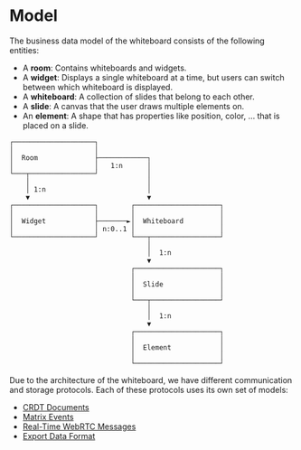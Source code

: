 # Model

The business data model of the whiteboard consists of the following entities:

- A **room**: Contains whiteboards and widgets.
- A **widget**: Displays a single whiteboard at a time, but users can switch between which whiteboard is displayed.
- A **whiteboard**: A collection of slides that belong to each other.
- A **slide**: A canvas that the user draws multiple elements on.
- An **element**: A shape that has properties like position, color, … that is placed on a slide.

```
┌────────────────────┐
│                    │
│  Room              ├────────────┐
│                    │   1:n      │
└───┬────────────────┘            │
    │                             │
    │ 1:n                         │
    ▼                             ▼
┌────────────────────┐        ┌─────────────────────┐
│                    │        │                     │
│  Widget            ├───────►│  Whiteboard         │
│                    │ n:0..1 │                     │
└────────────────────┘        └───┬─────────────────┘
                                  │
                                  │  1:n
                                  ▼
                              ┌─────────────────────┐
                              │                     │
                              │  Slide              │
                              │                     │
                              └───┬─────────────────┘
                                  │
                                  │  1:n
                                  ▼
                              ┌─────────────────────┐
                              │                     │
                              │  Element            │
                              │                     │
                              └─────────────────────┘
```

Due to the architecture of the whiteboard, we have different communication and storage protocols.
Each of these protocols uses its own set of models:

- [CRDT Documents](./crdt-documents.md)
- [Matrix Events](./matrix-events.md)
- [Real-Time WebRTC Messages](./webrtc-messages.md)
- [Export Data Format](./export-format.md)
